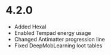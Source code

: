 # 4.2.0

- Added Hexal
- Enabled Tempad energy usage
- Changed Antimatter progression line
- Fixed DeepMobLearning loot tables